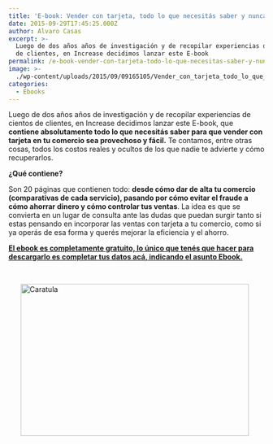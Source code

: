 ```yaml
---
title: 'E-book: Vender con tarjeta, todo lo que necesitás saber y nunca te dijeron'
date: 2015-09-29T17:45:25.000Z
author: Alvaro Casas
excerpt: >-
  Luego de dos años años de investigación y de recopilar experiencias de cientos
  de clientes, en Increase decidimos lanzar este E-book
permalink: /e-book-vender-con-tarjeta-todo-lo-que-necesitas-saber-y-nunca-te-dijeron/
image: >-
  ./wp-content/uploads/2015/09/09165105/Vender_con_tarjeta_todo_lo_que_tenes_que_saber_Increase-BLOG-Ebook-15.jpg
categories:
  - Ebooks
---
```

Luego de dos años años de investigación y de recopilar experiencias de cientos de clientes, en Increase decidimos lanzar este E-book, que **contiene absolutamente todo lo que necesitás saber para que vender con tarjeta en tu comercio sea provechoso y fácil.** Te contamos, entre otras cosas, todos los costos reales y ocultos de los que nadie te advierte y cómo recuperarlos.

**¿Qué contiene?**

Son 20 páginas que contienen todo: **desde cómo dar de alta tu comercio (comparativas de cada servicio), pasando por cómo evitar el fraude a cómo ahorrar dinero y cómo controlar tus ventas**. La idea es que se convierta en un lugar de consulta ante las dudas que puedan surgir tanto si estas pensando en incorporar las ventas con tarjeta a tu comercio, como si ya operás de esa forma y querés mejorar la eficiencia y el ahorro.

**[El ebook es completamente gratuito, lo único que tenés que hacer para descargarlo es completar tus datos acá, indicando el asunto Ebook.](http://increasecard.com/contacto/)**

&nbsp;

<ul style="margin: 0 auto; displlay: block;">
  <li style="display: inline-block; list-style-type: none; padding-left: 0px !Important;">
    <img class=" size-full wp-image-334" src="https://d1nzec96y7u1ro.cloudfront.net/wp-content/uploads/2015/09/Caratula.jpg" alt="Caratula" width="449" height="299" srcset="https://d1nzec96y7u1ro.cloudfront.net/wp-content/uploads/2015/09/09155437/Caratula.jpg 901w, https://d1nzec96y7u1ro.cloudfront.net/wp-content/uploads/2015/09/09155437/Caratula-300x200.jpg 300w, https://d1nzec96y7u1ro.cloudfront.net/wp-content/uploads/2015/09/09155437/Caratula-768x512.jpg 768w" sizes="(max-width: 449px) 100vw, 449px" />
  </li>
</ul>

&nbsp;
